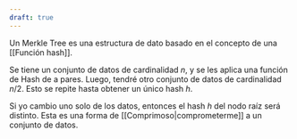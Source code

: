 ```yaml
---
draft: true
---
```


Un Merkle Tree es una estructura de dato basado en el concepto de una [[Función hash]].

Se tiene un conjunto de datos de cardinalidad $n$, y se les aplica una función de Hash de a pares. Luego, tendré otro conjunto de datos de cardinalidad $n/2$. Esto se repite hasta obtener un único hash $h$.

Si yo cambio uno solo de los datos, entonces el hash $h$ del nodo raíz será distinto. Esta es una forma de [[Comprimoso|comprometerme]] a un conjunto de datos.
